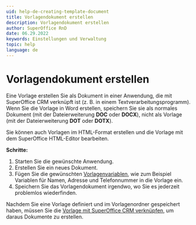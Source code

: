 ```yaml
---
uid: help-de-creating-template-document
title: Vorlagendokument erstellen
description: Vorlagendokument erstellen
author: SuperOffice RnD
date: 06.29.2022
keywords: Einstellungen und Verwaltung
topic: help
language: de
---
```


# Vorlagendokument erstellen

Eine Vorlage erstellen Sie als Dokument in einer Anwendung, die mit SuperOffice CRM verknüpft ist (z. B. in einem Textverarbeitungsprogramm). Wenn Sie die Vorlage in Word erstellen, speichern Sie sie als normales Dokument (mit der Dateierweiterung **DOC** oder **DOCX**), nicht als Vorlage (mit der Dateierweiterung **DOT** oder **DOTX**).

Sie können auch Vorlagen im HTML-Format erstellen und die Vorlage mit dem SuperOffice HTML-Editor bearbeiten.

**Schritte:**

1. Starten Sie die gewünschte Anwendung.
2. Erstellen Sie ein neues Dokument.
3. Fügen Sie die gewünschten [Vorlagenvariablen][1], wie zum Beispiel Variablen für Namen, Adresse und Telefonnummer in die Vorlage ein.
4. Speichern Sie das Vorlagendokument irgendwo, wo Sie es jederzeit problemlos wiederfinden.

Nachdem Sie eine Vorlage definiert und im Vorlagenordner gespeichert haben, müssen Sie die [Vorlage mit SuperOffice CRM verknüpfen][2], um daraus Dokumente zu erstellen.

<!-- Referenced links -->
[1]: ../../../document/learn/template-variables.md
[2]: add-template.md

<!-- Referenced images -->